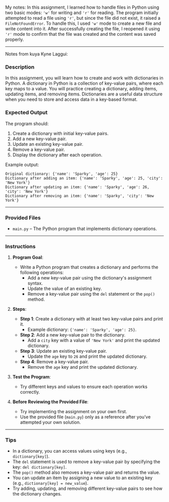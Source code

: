 My notes: In this assignment, I learned how to handle files in Python using two basic modes: `'w'` for writing and `'r'` for reading. The program initially attempted to read a file using `'r'`, but since the file did not exist, it raised a `FileNotFoundError`. To handle this, I used `'w'` mode to create a new file and write content into it. After successfully creating the file, I reopened it using `'r'` mode to confirm that the file was created and the content was saved properly.

---

Notes from kuya Kyne Laggui:
### **Description**

In this assignment, you will learn how to create and work with dictionaries in Python. A dictionary in Python is a collection of key-value pairs, where each key maps to a value. You will practice creating a dictionary, adding items, updating items, and removing items. Dictionaries are a useful data structure when you need to store and access data in a key-based format.

### **Expected Output**

The program should:

1. Create a dictionary with initial key-value pairs.
2. Add a new key-value pair.
3. Update an existing key-value pair.
4. Remove a key-value pair.
5. Display the dictionary after each operation.

Example output:

```
Original dictionary: {'name': 'Sparky', 'age': 25}
Dictionary after adding an item: {'name': 'Sparky', 'age': 25, 'city': 'New York'}
Dictionary after updating an item: {'name': 'Sparky', 'age': 26, 'city': 'New York'}
Dictionary after removing an item: {'name': 'Sparky', 'city': 'New York'}
```

---

### **Provided Files**

- `main.py` – The Python program that implements dictionary operations.

---

### **Instructions**

1. **Program Goal**:
   - Write a Python program that creates a dictionary and performs the following operations:
     - Add a new key-value pair using the dictionary's assignment syntax.
     - Update the value of an existing key.
     - Remove a key-value pair using the `del` statement or the `pop()` method.
2. **Steps**:
   - **Step 1**: Create a dictionary with at least two key-value pairs and print it.
     - Example dictionary: `{'name': 'Sparky', 'age': 25}`.
   - **Step 2**: Add a new key-value pair to the dictionary.
     - Add a `city` key with a value of `'New York'` and print the updated dictionary.
   - **Step 3**: Update an existing key-value pair.
     - Update the `age` key to `26` and print the updated dictionary.
   - **Step 4**: Remove a key-value pair.
     - Remove the `age` key and print the updated dictionary.
3. **Test the Program**:

   - Try different keys and values to ensure each operation works correctly.

4. **Before Reviewing the Provided File**:
   - Try implementing the assignment on your own first.
   - Use the provided file (`main.py`) only as a reference after you’ve attempted your own solution.

---

### **Tips**

- In a dictionary, you can access values using keys (e.g., `dictionary[key]`).
- The `del` statement is used to remove a key-value pair by specifying the key: `del dictionary[key]`.
- The `pop()` method also removes a key-value pair and returns the value.
- You can update an item by assigning a new value to an existing key (e.g., `dictionary[key] = new_value`).
- Try adding, updating, and removing different key-value pairs to see how the dictionary changes.